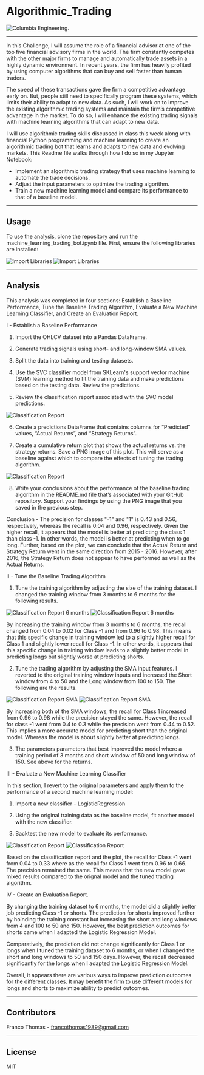 # Algorithmic_Trading

![Columbia Engineering.](Images/Columbia.jpeg)

___
In this Challenge, I will assume the role of a financial advisor at one of the top five financial advisory firms in the world. The firm constantly competes with the other major firms to manage and automatically trade assets in a highly dynamic environment. In recent years, the firm has heavily profited by using computer algorithms that can buy and sell faster than human traders.

The speed of these transactions gave the firm a competitive advantage early on. But, people still need to specifically program these systems, which limits their ability to adapt to new data. As such, I will work on to improve the existing algorithmic trading systems and maintain the firm’s competitive advantage in the market. To do so, I will enhance the existing trading signals with machine learning algorithms that can adapt to new data.

I will use algorithmic trading skills discussed in class this week along with financial Python programming and machine learning to create an algorithmic trading bot that learns and adapts to new data and evolving markets. This Readme file walks through how I do so in my Jupyter Notebook:

* Implement an algorithmic trading strategy that uses machine learning to automate the trade decisions.
* Adjust the input parameters to optimize the trading algorithm.
* Train a new machine learning model and compare its performance to that of a baseline model.

---

## Usage
To use the analysis, clone the repository and run the machine_learning_trading_bot.ipynb file. First, ensure the following libraries are installed:

![Import Libraries](Images/Libraries.PNG)
![Import Libraries](Images/Libraries2.PNG)

---

## Analysis

This analysis was completed in four sections: Establish a Baseline Performance, Tune the Baseline Trading Algorithm, Evaluate a New Machine Learning Classifier, and Create an Evaluation Report.

I - Establish a Baseline Performance

1) Import the OHLCV dataset into a Pandas DataFrame.

2) Generate trading signals using short- and long-window SMA values.

3) Split the data into training and testing datasets.

4) Use the SVC classifier model from SKLearn's support vector machine (SVM) learning method to fit the training data and make predictions based on the testing data. Review the predictions.

5) Review the classification report associated with the SVC model predictions.

![Classification Report](Images/1.5.PNG)

6) Create a predictions DataFrame that contains columns for “Predicted” values, “Actual Returns”, and “Strategy Returns”.

7) Create a cumulative return plot that shows the actual returns vs. the strategy returns. Save a PNG image of this plot. This will serve as a baseline against which to compare the effects of tuning the trading algorithm.

![Classification Report](Images/1.7.PNG)

8) Write your conclusions about the performance of the baseline trading algorithm in the README.md file that’s associated with your GitHub repository. Support your findings by using the PNG image that you saved in the previous step.

Conclusion - The precision for classes "-1" and "1" is 0.43 and 0.56, respectively, whereas the recall is 0.04 and 0.96, respectively. Given the higher recall, it appears that the model is better at predicting the class 1 than class -1. In other words, the model is better at predicting when to go long. Further, based on the plot, we can conclude that the Actual Return and Strategy Return went in the same direction from 2015 - 2016. However, after 2016, the Strategy Return does not appear to have performed as well as the Actual Returns.

II - Tune the Baseline Trading Algorithm

1) Tune the training algorithm by adjusting the size of the training dataset. I changed the training window from 3 months to 6 months for the following results.

![Classification Report 6 months](Images/1.5-6months.PNG)
![Classification Report 6 months](Images/1.7-6months.PNG)

By increasing the training window from 3 months to 6 months, the recall changed from 0.04 to 0.02 for Class -1 and from 0.96 to 0.98. This means that this specific change in training window led to a slightly higher recall for Class 1 and slightly lower recall for Class -1. In other words, it appears that this specific change in training window leads to a slightly better model in predicting longs but slightly worse at predicting shorts.

2) Tune the trading algorithm by adjusting the SMA input features. I reverted to the original training window inputs and increased the Short window from 4 to 50 and the Long window from 100 to 150. The following are the results.

![Classification Report SMA](Images/1.5-SMA50-150.PNG)
![Classification Report SMA](Images/1.7-SMA50-150.PNG)

By increasing both of the SMA windows, the recall for Class 1 increased from 0.96 to 0.98 while the precision stayed the same. However, the recall for class -1 went from 0.4 to 0.3 while the precision went from 0.44 to 0.52. This implies a more accurate model for predicting short than the original model. Whereas the model is about slightly better at predicting longs.

3) The parameters parameters that best improved the model where a training period of 3 months and short window of 50 and long window of 150. See above for the returns.

III - Evaluate a New Machine Learning Classifier

In this section, I revert to the original parameters  and apply them to the performance of a second machine learning model:

1) Import a new classifier - LogisticRegression

2) Using the original training data as the baseline model, fit another model with the new classifier.

3) Backtest the new model to evaluate its performance. 

![Classification Report](Images/LRM%201.5.PNG)
![Classification Report](Images/LRM%201.7.PNG)

Based on the classification report and the plot, the recall for Class -1 went from 0.04 to 0.33 where as the recall for Class 1 went from 0.96 to 0.66. The precision remained the same. This means that the new model gave mixed results compared to the orignal model and the tuned trading algorithm.

IV - Create an Evaluation Report.

By changing the training dataset to 6 months, the model did a slightly better job predicting Class -1 or shorts. The prediction for shorts improved further by hoinding the training constant but increasing the short and long windows from 4 and 100 to 50 and 150. However, the best prediction outcomes for shorts came when I adapted the Logistic Regression Model.

Comparatively, the prediction did not change significantly for Class 1 or longs when I tuned the training dataset to 6 months, or when I changed the short and long windows to 50 and 150 days. However, the recall decreased significantly for the longs when I adapted the Logistic Regression Model. 

Overall, it appears there are various ways to improve prediction outcomes for the different classes. It may benefit the firm to use different models for longs and shorts to maximize ability to predict outcomes.

---

## Contributors

Franco Thomas - francothomas1989@gmail.com

---

## License

MIT
